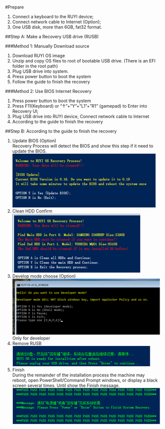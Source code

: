 #Prepare
1. Connect a keyboard to the RUYI device;
2. Connect network cable to Internet (Option);
3. One USB disk, more than 6GB, fat32 format.

##Step A: Make a Recovery USB drive (RUSB)  

###Method 1:  Manually Download source
1. Download RUYI OS image  
1. Unzip and copy OS files to root of bootable USB drive. (There is an EFI folder in the root path)  
1. Plug USB drive into system.   
1. Press power button to boot the system  
1. Follow the guide to finish the recovery

###Method 2: Use BIOS Internet Recovery
1. Press power button to boot the system  
1. Press F11(Keyboard) or “↑”+”Y”+”L1”+”R1” (gamepad) to Enter into Recovery UI;  
1. Plug USB drive into RUYI device, Connect network cable to Internet  
1. According to the guide to finish the recovery  

##Step B: According to the guide to finish the recovery  
1. Update BIOS (Option)  
Recovery Process will detect the BIOS and show this step if it need to update the BIOS.  
![](/docs/img/update_bios.png)  
1. Clean HDD Confirm  
![](/docs/img/clean_hdd.png)  
1. Develop mode choose (Option)  
![](/docs/img/dev_mode_choose.png)  
Only for developer  
1. Remove RUSB  
![](/docs/img/remove_usb.png)  
1. Finish  
During the remainder of the installation process the machine may reboot, open PowerShell/Command Prompt windows, or display a black screen several times. Until show the Finish message.  
![](/docs/img/finish_recovery.png)
